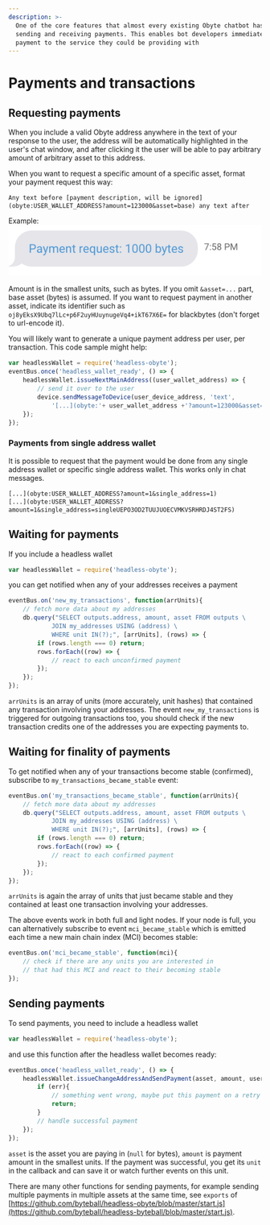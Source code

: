 ```yaml
---
description: >-
  One of the core features that almost every existing Obyte chatbot has is
  sending and receiving payments. This enables bot developers immediately add
  payment to the service they could be providing with
---
```


# Payments and transactions

## Requesting payments

When you include a valid Obyte address anywhere in the text of your response to the user, the address will be automatically highlighted in the user's chat window, and after clicking it the user will be able to pay arbitrary amount of arbitrary asset to this address.

When you want to request a specific amount of a specific asset, format your payment request this way:

```text
Any text before [payment description, will be ignored](obyte:USER_WALLET_ADDRESS?amount=123000&asset=base) any text after
```

Example: ![](../.gitbook/assets/image-10.png)

Amount is in the smallest units, such as bytes. If you omit `&asset=...` part, base asset \(bytes\) is assumed. If you want to request payment in another asset, indicate its identifier such as `oj8yEksX9Ubq7lLc+p6F2uyHUuynugeVq4+ikT67X6E=` for blackbytes \(don't forget to url-encode it\).

You will likely want to generate a unique payment address per user, per transaction. This code sample might help:

```javascript
var headlessWallet = require('headless-obyte');
eventBus.once('headless_wallet_ready', () => {
    headlessWallet.issueNextMainAddress((user_wallet_address) => {
        // send it over to the user
        device.sendMessageToDevice(user_device_address, 'text',
            '[...](obyte:'+ user_wallet_address +'?amount=123000&asset=base)');
    });
});
```

### Payments from single address wallet

It is possible to request that the payment would be done from any single address wallet or specific single address wallet. This works only in chat messages.

```text
[...](obyte:USER_WALLET_ADDRESS?amount=1&single_address=1)
[...](obyte:USER_WALLET_ADDRESS?amount=1&single_address=singleUEPO3OD2TUUJUOECVMKVSRHRDJ4ST2FS)
```

## Waiting for payments

If you include a headless wallet

```javascript
var headlessWallet = require('headless-obyte');
```

you can get notified when any of your addresses receives a payment

```javascript
eventBus.on('new_my_transactions', function(arrUnits){
	// fetch more data about my addresses
	db.query("SELECT outputs.address, amount, asset FROM outputs \
			JOIN my_addresses USING (address) \
			WHERE unit IN(?);", [arrUnits], (rows) => {
		if (rows.length === 0) return;
		rows.forEach((row) => {
		    // react to each unconfirmed payment
		});
	});
});
```

`arrUnits` is an array of units \(more accurately, unit hashes\) that contained any transaction involving your addresses. The event `new_my_transactions` is triggered for outgoing transactions too, you should check if the new transaction credits one of the addresses you are expecting payments to.

## Waiting for finality of payments

To get notified when any of your transactions become stable \(confirmed\), subscribe to `my_transactions_became_stable` event:

```javascript
eventBus.on('my_transactions_became_stable', function(arrUnits){
	// fetch more data about my addresses
	db.query("SELECT outputs.address, amount, asset FROM outputs \
			JOIN my_addresses USING (address) \
			WHERE unit IN(?);", [arrUnits], (rows) => {
		if (rows.length === 0) return;
		rows.forEach((row) => {
		    // react to each confirmed payment
		});
	});
});
```

`arrUnits` is again the array of units that just became stable and they contained at least one transaction involving your addresses.

The above events work in both full and light nodes. If your node is full, you can alternatively subscribe to event `mci_became_stable` which is emitted each time a new main chain index \(MCI\) becomes stable:

```javascript
eventBus.on('mci_became_stable', function(mci){
    // check if there are any units you are interested in 
    // that had this MCI and react to their becoming stable
});
```

## Sending payments

To send payments, you need to include a headless wallet

```javascript
var headlessWallet = require('headless-obyte');
```

and use this function after the headless wallet becomes ready:

```javascript
eventBus.once('headless_wallet_ready', () => {
    headlessWallet.issueChangeAddressAndSendPayment(asset, amount, user_wallet_address, user_device_address, (err, unit) => {
        if (err){
            // something went wrong, maybe put this payment on a retry queue
            return;
        }
        // handle successful payment
    });
});
```

`asset` is the asset you are paying in \(`null` for bytes\), `amount` is payment amount in the smallest units. If the payment was successful, you get its `unit` in the callback and can save it or watch further events on this unit.

There are many other functions for sending payments, for example sending multiple payments in multiple assets at the same time, see `exports` of [https://github.com/byteball/headless-obyte/blob/master/start.js](https://github.com/byteball/headless-byteball/blob/master/start.js).

